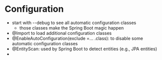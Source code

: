 # Configuration

* start with --debug to see all automatic configuration classes
  * those classes make the Spring Boot magic happen
* @Import to load additional configuration classes
* @EnableAutoConfiguration\(exclude =... .class\): to disable some automatic configuration classes
* @EntityScan: used by Spring Boot to detect entities \(e.g., JPA entities\)
* 


